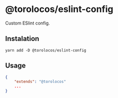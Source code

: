 # @torolocos/eslint-config

Custom ESlint config.

## Instalation

```shell
yarn add -D @torolocos/eslint-config
```

## Usage

```json
{
	"extends": "@torolocos"
  	...
}
```
